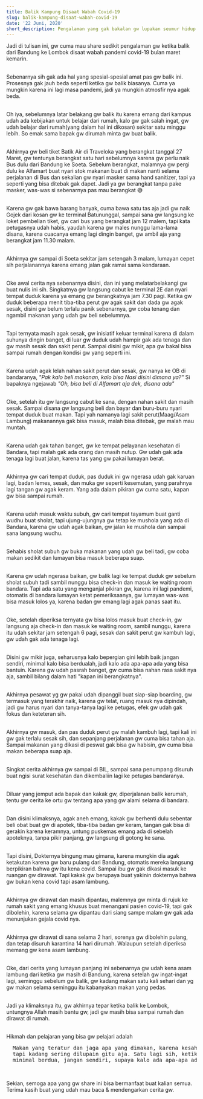 ```yaml
---
title: Balik Kampung Disaat Wabah Covid-19
slug: balik-kampung-disaat-wabah-covid-19
date: '22 Juni, 2020'
short_description: Pengalaman yang gak bakalan gw lupakan seumur hidup
---
```


Jadi di tulisan ini, gw cuma mau share sedikit pengalaman gw ketika balik dari Bandung ke Lombok disaat wabah pandemi covid-19 bulan maret kemarin.
<br/><br/>

Sebenarnya sih gak ada hal yang spesial-spesial amat pas gw balik ini. Prosesnya gak jauh beda seperti ketika gw balik biasanya. Cuma ya mungkin karena ini lagi masa pandemi, jadi ya mungkin atmosfir nya agak beda.
<br/><br/>

Oh iya, sebelumnya latar belakang gw balik itu karena emang dari kampus udah ada kebijakan untuk belajar dari rumah, kalo gw gak salah ingat, gw udah belajar dari rumah(yang dalam hal ini dikosan) sekitar satu minggu lebih. So emak sama bapak gw dirumah minta gw buat balik.
<br/><br/>

Akhirnya gw beli tiket Batik Air di Traveloka yang berangkat tanggal 27 Maret, gw tentunya berangkat satu hari sebelumnya karena gw perlu naik Bus dulu dari Bandung ke Soeta.
Sebelum berangkat, malamnya gw pergi dulu ke Alfamart buat nyari stok makanan buat di makan nanti selama perjalanan di Bus dan sekalian gw nyari masker sama hand sanitizer, tapi ya seperti yang bisa ditebak gak dapet. Jadi ya gw berangkat tanpa pake masker, was-was si sebenarnya pas mau berangkat 😅
<br/><br/>

Karena gw gak bawa barang banyak, cuma bawa satu tas aja jadi gw naik Gojek dari kosan gw ke terminal Batununggal, sampai sana gw langsung ke loket pembelian tiket, gw cari bus yang berangkat jam 12 malem, tapi kata petugasnya udah habis, yaudah karena gw males nunggu lama-lama disana, karena cuacanya emang lagi dingin banget, gw ambil aja yang berangkat jam 11.30 malam.
<br/><br/>

Akhirnya gw sampai di Soeta sekitar jam setengah 3 malam, lumayan cepet sih perjalanannya karena emang jalan gak ramai sama kendaraan.
<br/><br/>

Oke awal cerita nya sebenarnya disini, dan ini yang melatarbelakangi gw buat nulis ini sih.
Singkatnya gw langsung cabut ke terminal 2E dan nyari tempat duduk karena ya emang gw berangkatnya jam 7.30 pagi. Ketika gw duduk beberapa menit  tiba-tiba perut gw agak sakit dan dada gw agak sesak, disini gw belum terlalu panik sebenarnya, gw coba tenang dan ngambil makanan yang udah gw beli sebelumnya. 
<br/><br/>

Tapi ternyata  masih agak sesak, gw inisiatif keluar terminal karena di dalam suhunya dingin banget, di luar gw duduk udah hampir gak ada tenaga dan gw masih sesak dan sakit perut. Sampai disini gw mikir, apa gw bakal bisa sampai rumah dengan kondisi gw yang seperti ini.
<br/><br/>

Karena udah agak lelah nahan sakit perut dan sesak, gw nanya ke OB di bandaranya, *"Pak kalo beli makanan, kalo bisa Nasi disini dimana ya?"* Si bapaknya ngejawab *"Oh, bisa beli di Alfamart aja dek, disana ada"*
<br/><br/>

Oke, setelah itu gw langsung cabut ke sana, dengan nahan sakit dan masih sesak. Sampai disana gw langsung beli dan bayar dan buru-buru nyari tempat duduk buat makan. Tapi yah namanya lagi sakit perut(Maag/Asam Lambung) makanannya gak bisa masuk, malah bisa ditebak, gw malah mau muntah.
<br/><br/>

Karena udah gak tahan banget, gw ke tempat pelayanan kesehatan di Bandara, tapi malah gak ada orang dan masih nutup. Gw udah gak ada tenaga lagi buat jalan, karena tas yang gw pakai lumayan berat.
<br/><br/>

Akhirnya gw cari tempat duduk, pas duduk ini gw ngerasa udah gak karuan lagi, badan lemes, sesak, dan muka gw seperti kesemutan, yang parahnya lagi tangan gw agak keram. Yang ada dalam pikiran gw cuma satu, kapan gw bisa sampai rumah.
<br/><br/>

Karena udah masuk waktu subuh, gw cari tempat tayamum buat ganti wudhu buat sholat, tapi ujung-ujungnya gw tetap ke mushola yang ada di Bandara, karena gw udah agak baikan, gw jalan ke mushola dan sampai sana langsung wudhu. 
<br/><br/>

Sehabis sholat subuh gw buka makanan yang udah gw beli tadi, gw coba makan sedikit dan lumayan bisa masuk beberapa suap.
<br/><br/>

Karena gw udah ngerasa baikan, gw balik lagi ke tempat duduk gw sebelum sholat subuh tadi sambil nunggu bisa check-in dan masuk ke waiting room bandara. Tapi ada satu yang menganjal pikiran gw, karena ini lagi pandemi, otomatis di bandara lumayan ketat pemeriksaanya, gw lumayan was-was bisa masuk lolos ya, karena badan gw emang lagi agak panas saat itu.
<br/><br/>

Oke, setelah diperiksa ternyata gw bisa lolos masuk buat check-in, gw langsung aja check-in dan masuk ke waiting room, sambil nunggu, karena itu udah sekitar jam setengah 6 pagi, sesak dan sakit perut gw kambuh lagi, gw udah gak ada tenaga lagi.
<br/><br/>

Disini gw mikir juga, seharusnya kalo bepergian gini lebih baik jangan sendiri, minimal kalo bisa berdualah, jadi kalo ada apa-apa ada yang bisa bantuin. Karena gw udah pasrah banget, gw cuma bisa nahan rasa sakit nya aja, sambil bilang dalam hati "kapan ini berangkatnya".
<br/><br/>

Akhirnya pesawat yg gw pakai udah dipanggil buat siap-siap boarding, gw termasuk yang terakhir naik, karena gw telat, ruang masuk nya dipindah, jadi gw harus nyari dan tanya-tanya lagi ke petugas, efek gw udah gak fokus dan keteteran sih.
<br/><br/>

Akhirnya gw masuk, dan pas duduk perut gw malah kambuh lagi, tapi kali ini gw gak terlalu sesak sih, dan sepanjang perjalanan gw cuma bisa tahan aja. Sampai makanan yang dikasi di peswat gak bisa gw habisin, gw cuma bisa makan beberapa suap aja. 
<br/><br/>

Singkat cerita akhirnya gw sampai di BIL, sampai sana penumpang disuruh buat ngisi surat kesehatan dan dikembaliin lagi ke petugas bandaranya.
<br/><br/>

Diluar yang jemput ada bapak dan kakak gw, diperjalanan balik kerumah, tentu gw cerita ke ortu gw tentang apa yang gw alami selama di bandara.
<br/><br/>

Dan disini klimaksnya, agak aneh emang, kakak gw berhenti dulu sebentar beli obat buat gw di apotek, tiba-tiba badan gw keram, tangan gak bisa di gerakin karena keramnya, untung puskemas emang ada di sebelah apoteknya, tanpa pikir panjang, gw langsung di gotong ke sana.
<br/><br/>

Tapi disini, Dokternya bingung mau gimana, karena mungkin dia agak ketakutan karena gw baru pulang dari Bandung, otomatis mereka langsung berpikiran bahwa gw itu kena covid. Sampai ibu gw gak dikasi masuk ke ruangan gw dirawat. Tapi kakak gw berupaya buat yakinin dokternya bahwa gw bukan kena covid tapi asam lambung.
<br/><br/>

Akhirnya gw dirawat dan masih dipantau, malemnya gw minta di rujuk ke rumah sakit yang emang khusus buat menangani pasien covid-19, tapi gak dibolehin, karena selama gw dipantau dari siang sampe malam gw gak ada menunjukan gejala covid nya.
<br/><br/>

Akhirnya gw dirawat di sana selama 2 hari, sorenya gw dibolehin pulang, dan tetap disuruh karantina 14 hari dirumah. Walaupun setelah diperiksa memang gw kena asam lambung.
<br/><br/>

Oke, dari cerita yang lumayan panjang ini sebenarnya gw udah kena asam lambung dari ketika gw masih di Bandung, karena setelah gw ingat-ingat lagi, seminggu sebelum gw balik, gw kadang makan satu kali sehari dan yg gw makan selama seminggu itu kabanyakan makan yang pedas.
<br/><br/>

Jadi ya klimaksnya itu, gw akhirnya tepar ketika balik ke Lombok, untungnya Allah masih bantu gw, jadi gw masih bisa sampai rumah dan dirawat di rumah.
<br/><br/>

Hikmah dan pelajaran yang bisa gw pelajari adalah

<pre>
  Makan yang teratur dan jaga apa yang dimakan, karena kesahatan emang penting banget, 
  tapi kadang sering dilupain gitu aja. Satu lagi sih, ketika berpergian jauh, kalo bisa
  minimal berdua, jangan sendiri, supaya kalo ada apa-apa ada yang bantuin.
</pre>
<br/>

Sekian, semoga apa yang gw share ini bisa bermanfaat buat kalian semua. Terima kasih buat yang udah mau baca & mendengarkan cerita gw.